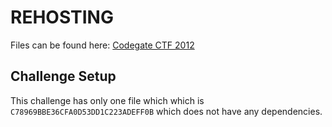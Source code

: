 # REHOSTING

Files can be found here: [Codegate CTF 2012](https://shell-storm.org/repo/CTF/CodeGate-2012/Bin100/)

## Challenge Setup
This challenge has only one file which which is `C78969BBE36CFA0D53DD1C223ADEFF0B` which does not have any dependencies.